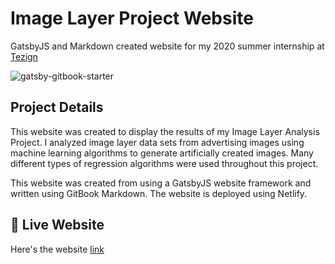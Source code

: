 # Image Layer Project Website
GatsbyJS and Markdown created website for my 2020 summer internship at [Tezign](http://tezign.com)

![gatsby-gitbook-starter](https://graphql-engine-cdn.hasura.io/learn-hasura/gatsby-gitbook-starter/assets/documentation_app_blog.png)

## Project Details

This website was created to display the results of my Image Layer Analysis Project. I analyzed image layer data sets from advertising images using machine learning algorithms to generate artificially created images. Many different types of regression algorithms were used throughout this project.

This website was created from using a GatsbyJS website framework and written using GitBook Markdown. The website is deployed using Netlify.


## 🔗 Live Website

Here's the website [link](https://imagelayerproject.netlify.app/)
